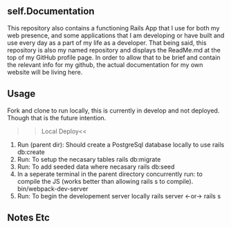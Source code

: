 ## self.Documentation

This repository also contains a functioning Rails App that I use for both my web presence, and some applications that I am developing or have built and use every day as a part of my life as a developer. That being said, this repository is also my named repository and displays the ReadMe.md at the top of my GitHub profile page. In order to allow that to be brief and contain the relevant info for my github, the actual documentation for my own website will be living here.

## Usage

Fork and clone to run locally, this is currently in develop and not deployed. Though that is the future intention.

> > Local Deploy<<

1. Run (parent dir): Should create a PostgreSql database locally to use
   rails db:create
2. Run: To setup the necasary tables
   rails db:migrate
3. Run: To add seeded data where necasary
   rails db:seed
4. In a seperate terminal in the parent directory concurrently run: to compile the JS (works better than allowing rails s to compile).
   bin/webpack-dev-server
5. Run: To begin the developement server locally
   rails server <-or-> rails s

## Notes Etc
